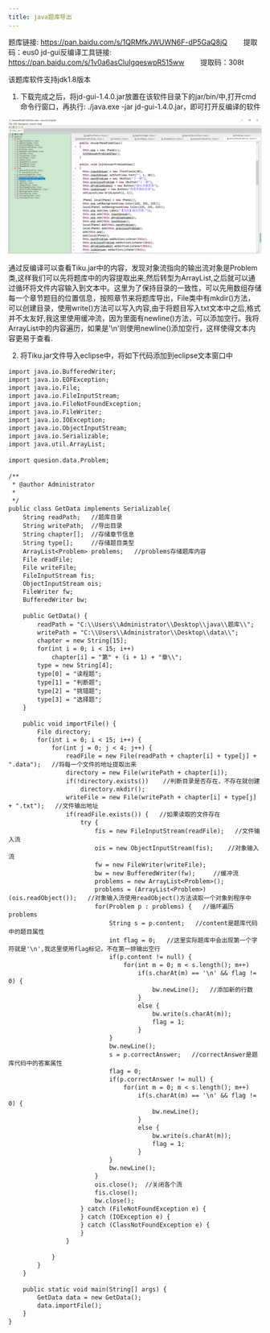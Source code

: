 ```yaml
---
title: java题库导出
---
```


题库链接: https://pan.baidu.com/s/1QRMfkJWUWN6F-dP5GaQ8jQ    &emsp;&emsp;提取码：eus0 
jd-gui反编译工具链接: https://pan.baidu.com/s/1v0a6asCluIgqeswpR515ww  &emsp;&emsp;提取码：308t

该题库软件支持jdk1.8版本

1. 下载完成之后，将jd-gui-1.4.0.jar放置在该软件目录下的jar/bin/中,打开cmd命令行窗口，再执行:
./java.exe -jar jd-gui-1.4.0.jar，即可打开反编译的软件

![](https://raw.githubusercontent.com/gydjsz/hexo/master/source/picture/questionExport.png)

通过反编译可以查看Tiku.jar中的内容，发现对象流指向的输出流对象是Problem类,这样我们可以先将题库中的内容提取出来,然后转型为ArrayList<Problem>,之后就可以通过循环将文件内容输入到文本中。这里为了保持目录的一致性，可以先用数组存储每一个章节题目的位置信息，按照章节来将题库导出，File类中有mkdir()方法，可以创建目录，使用write()方法可以写入内容,由于将题目写入txt文本中之后,格式并不太友好,我这里使用缓冲流，因为里面有newline()方法，可以添加空行。我将ArrayList中的内容遍历，如果是'\n'则使用newline()添加空行，这样使得文本内容更易于查看.

2. 将Tiku.jar文件导入eclipse中，将如下代码添加到eclipse文本窗口中

```
import java.io.BufferedWriter;
import java.io.EOFException;
import java.io.File;
import java.io.FileInputStream;
import java.io.FileNotFoundException;
import java.io.FileWriter;
import java.io.IOException;
import java.io.ObjectInputStream;
import java.io.Serializable;
import java.util.ArrayList;

import quesion.data.Problem;

/**
 * @author Administrator
 *
 */
public class GetData implements Serializable{
    String readPath;   //题库目录
    String writePath;  //导出目录
    String chapter[];  //存储章节信息
    String type[];     //存储题目类型
    ArrayList<Problem> problems;   //problems存储题库内容
    File readFile;   
    File writeFile;
    FileInputStream fis;
    ObjectInputStream ois;
    FileWriter fw;
    BufferedWriter bw;

    public GetData() {
        readPath = "C:\\Users\\Administrator\\Desktop\\java\\题库\\";
        writePath = "C:\\Users\\Administrator\\Desktop\\data\\";
        chapter = new String[15];
        for(int i = 0; i < 15; i++)
            chapter[i] = "第" + (i + 1) + "章\\";
        type = new String[4];
        type[0] = "读程题";
        type[1] = "判断题";
        type[2] = "挑错题";
        type[3] = "选择题";
    }

    public void importFile() {
        File directory;
        for(int i = 0; i < 15; i++) {
            for(int j = 0; j < 4; j++) {
                readFile = new File(readPath + chapter[i] + type[j] + ".data");   //将每一个文件的地址提取出来
                directory = new File(writePath + chapter[i]);
                if(!directory.exists())    //判断目录是否存在，不存在就创建
                    directory.mkdir();
                writeFile = new File(writePath + chapter[i] + type[j] + ".txt");   //文件输出地址
                if(readFile.exists()) {   //如果读取的文件存在
                    try {
                        fis = new FileInputStream(readFile);   //文件输入流
                        ois = new ObjectInputStream(fis);    //对象输入流
                        fw = new FileWriter(writeFile);
                        bw = new BufferedWriter(fw);     //缓冲流
                        problems = new ArrayList<Problem>();
                        problems = (ArrayList<Problem>)(ois.readObject());   //对象输入流使用readObject()方法读取一个对象到程序中
                        for(Problem p : problems) {   //循环遍历problems
                            String s = p.content;   //content是题库代码中的题目属性
                            int flag = 0;   //这里实际题库中会出现第一个字符就是'\n',我这里使用flag标记，不在第一排输出空行
                            if(p.content != null) {
                                for(int m = 0; m < s.length(); m++)
                                    if(s.charAt(m) == '\n' && flag != 0) {    
                                        bw.newLine();   //添加新的行数
                                    }
                                    else {
                                        bw.write(s.charAt(m));
                                        flag = 1;
                                    }
                            }
                            bw.newLine();
                            s = p.correctAnswer;   //correctAnswer是题库代码中的答案属性
                            flag = 0;
                            if(p.correctAnswer != null) {
                                for(int m = 0; m < s.length(); m++)
                                    if(s.charAt(m) == '\n' && flag != 0) {
                                        bw.newLine();
                                    }
                                    else {
                                        bw.write(s.charAt(m));
                                        flag = 1;
                                    }
                            }
                            bw.newLine();
                        }
                        ois.close();  //关闭各个流
                        fis.close();
                        bw.close();
                    } catch (FileNotFoundException e) {
                    } catch (IOException e) {
                    } catch (ClassNotFoundException e) {
                    }
                }

            }
        }
    }

    public static void main(String[] args) {
        GetData data = new GetData();
        data.importFile();
    }
}
```


